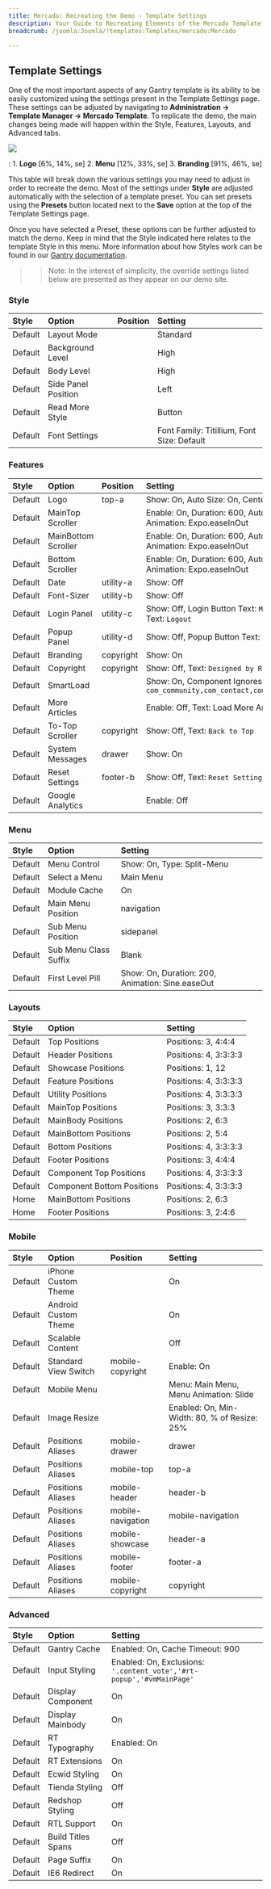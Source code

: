 ```yaml
---
title: Mercado: Recreating the Demo - Template Settings
description: Your Guide to Recreating Elements of the Mercado Template for Joomla
breadcrumb: /joomla:Joomla/!templates:Templates/mercado:Mercado

---
```


Template Settings
-----
One of the most important aspects of any Gantry template is its ability to be easily customized using the settings present in the Template Settings page. These settings can be adjusted by navigating to **Administration -> Template Manager -> Mercado Template**. To replicate the demo, the main changes being made will happen within the Style, Features, Layouts, and Advanced tabs. 

![][Mercado2]

:   1. **Logo** [6%, 14%, se]
    2. **Menu** [12%, 33%, se]
    3. **Branding** [91%, 46%, se]

This table will break down the various settings you may need to adjust in order to recreate the demo. Most of the settings under **Style** are adjusted automatically with the selection of a template preset. You can set presets using the **Presets** button located next to the **Save** option at the top of the Template Settings page.

Once you have selected a Preset, these options can be further adjusted to match the demo. Keep in mind that the Style indicated here relates to the template Style in this menu. More information about how Styles work can be found in our [Gantry documentation][Style].

>> Note: In the interest of simplicity, the override settings listed below are presented as they appear on our demo site.

### Style

| Style   | Option              | Position | Setting                                    |  
| :------ | :------------------ | :------- | :----------------------------------------- |  
| Default | Layout Mode         |          | Standard                                   |  
| Default | Background Level    |          | High                                       |  
| Default | Body Level          |          | High                                       |  
| Default | Side Panel Position |          | Left                                       |  
| Default | Read More Style     |          | Button                                     |  
| Default | Font Settings       |          | Font Family: Titillium, Font Size: Default |  

### Features

| Style   | Option              | Position  | Setting                                                                                 |  
| :------ | :------------------ | :-------- | :-------------------------------------------------------------------------------------- |  
| Default | Logo                | top-a     | Show: On, Auto Size: On, Centered: Off                                                  |  
| Default | MainTop Scroller    |           | Enable: On, Duration: 600, Autoplay: Off, Delay: 5000, Animation: Expo.easeInOut        |  
| Default | MainBottom Scroller |           | Enable: On, Duration: 600, Autoplay: Off, Delay: 5000, Animation: Expo.easeInOut        |  
| Default | Bottom Scroller     |           | Enable: On, Duration: 600, Autoplay: Off, Delay: 5000, Animation: Expo.easeInOut        |  
| Default | Date                | utility-a | Show: Off                                                                               |  
| Default | Font-Sizer          | utility-b | Show: Off                                                                               |  
| Default | Login Panel         | utility-c | Show: Off, Login Button Text: `Member Login`, Logout Button Text: `Logout`              |  
| Default | Popup Panel         | utility-d | Show: Off, Popup Button Text: `Popup Module`                                            |  
| Default | Branding            | copyright | Show: On                                                                                |  
| Default | Copyright           | copyright | Show: Off, Text: `Designed by RocketTheme`                                              |  
| Default | SmartLoad           |           | Show: On, Component Ignores: `com_community,com_contact,com_k2,com_tienda,com_weblinks` |  
| Default | More Articles       |           | Enable: Off, Text: Load More Articles, Hide Pagination: On                              |  
| Default | To-Top Scroller     | copyright | Show: Off, Text: `Back to Top`                                                          |  
| Default | System Messages     | drawer    | Show: On                                                                                |  
| Default | Reset Settings      | footer-b  | Show: Off, Text: `Reset Settings`                                                       |  
| Default | Google Analytics    |           | Enable: Off                                                                             |  

### Menu

| Style   | Option                | Setting                                          |  
| :------ | :-------------------- | :----------------------------------------------- |  
| Default | Menu Control          | Show: On, Type: Split-Menu                       |  
| Default | Select a Menu         | Main Menu                                        |  
| Default | Module Cache          | On                                               |  
| Default | Main Menu Position    | navigation                                       |  
| Default | Sub Menu Position     | sidepanel                                        |  
| Default | Sub Menu Class Suffix | Blank                                            |  
| Default | First Level Pill      | Show: On, Duration: 200, Animation: Sine.easeOut |  

### Layouts

| Style   | Option                     | Setting               |  
| :------ | :------------------------- | :-------------------- |  
| Default | Top Positions              | Positions: 3, 4:4:4   |  
| Default | Header Positions           | Positions: 4, 3:3:3:3 |  
| Default | Showcase Positions         | Positions: 1, 12      |  
| Default | Feature Positions          | Positions: 4, 3:3:3:3 |  
| Default | Utility Positions          | Positions: 4, 3:3:3:3 |  
| Default | MainTop Positions          | Positions: 3, 3:3:3   |  
| Default | MainBody Positions         | Positions: 2, 6:3     |  
| Default | MainBottom Positions       | Positions: 2, 5:4     |  
| Default | Bottom Positions           | Positions: 4, 3:3:3:3 |  
| Default | Footer Positions           | Positions: 3, 4:4:4   |  
| Default | Component Top Positions    | Positions: 4, 3:3:3:3 |  
| Default | Component Bottom Positions | Positions: 4, 3:3:3:3 |  
| Home    | MainBottom Positions       | Positions: 2, 6:3     |  
| Home    | Footer Positions           | Positions: 3, 2:4:6   |  

### Mobile

| Style   | Option               | Position          | Setting                                      |  
| :------ | :------------------- | :---------------- | :------------------------------------------- |  
| Default | iPhone Custom Theme  |                   | On                                           |  
| Default | Android Custom Theme |                   | On                                           |  
| Default | Scalable Content     |                   | Off                                          |  
| Default | Standard View Switch | mobile-copyright  | Enable: On                                   |  
| Default | Mobile Menu          |                   | Menu: Main Menu, Menu Animation: Slide       |  
| Default | Image Resize         |                   | Enabled: On, Min-Width: 80, % of Resize: 25% |  
| Default | Positions Aliases    | mobile-drawer     | drawer                                       |  
| Default | Positions Aliases    | mobile-top        | top-a                                        |  
| Default | Positions Aliases    | mobile-header     | header-b                                     |  
| Default | Positions Aliases    | mobile-navigation | mobile-navigation                            |  
| Default | Positions Aliases    | mobile-showcase   | header-a                                     |  
| Default | Positions Aliases    | mobile-footer     | footer-a                                     |  
| Default | Positions Aliases    | mobile-copyright  | copyright                                    |  

### Advanced

| Style   | Option             | Setting                                                              |  
| :------ | :----------------- | :------------------------------------------------------------------- |  
| Default | Gantry Cache       | Enabled: On, Cache Timeout: 900                                      |  
| Default | Input Styling      | Enabled: On, Exclusions: `'.content_vote','#rt-popup','#vmMainPage'` |  
| Default | Display Component  | On                                                                   |  
| Default | Display Mainbody   | On                                                                   |  
| Default | RT Typography      | Enabled: On                                                          |  
| Default | RT Extensions      | On                                                                   |  
| Default | Ecwid Styling      | On                                                                   |  
| Default | Tienda Styling     | Off                                                                  |  
| Default | Redshop Styling    | Off                                                                  |  
| Default | RTL Support        | On                                                                   |  
| Default | Build Titles Spans | Off                                                                  |  
| Default | Page Suffix        | On                                                                   |  
| Default | IE6 Redirect       | On                                                                   |  

[demo25]: assets/Mercado.jpg
[menu]: ../../start/menu.md
[Style]: http://www.gantry-framework.org/documentation/joomla/configure
[Mercado2]: assets/mercado2.jpeg